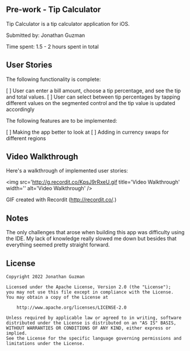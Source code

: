  ## Pre-work - Tip Calculator

Tip Calculator is a tip calculator application for iOS.

Submitted by: Jonathan Guzman

Time spent: 1.5 - 2 hours spent in total

## User Stories

The following functionality is complete:

 [ ] User can enter a bill amount, choose a tip percentage, and see the tip and total values.
 [ ] User can select between tip percentages by tapping different values on the segmented control and the tip value is updated accordingly

The following features are to be implemented:

 [ ] Making the app better to look at 
 [ ] Adding in currency swaps for different regions 

## Video Walkthrough

Here's a walkthrough of implemented user stories:

<img src='http://g.recordit.co/KpsJ9rRxeU.gif title='Video Walkthrough' width='' alt='Video Walkthrough' />

GIF created with Recordit (http://recordit.co/.)

## Notes

The only challenges that arose when building this app was difficulty using the IDE. My lack of knowledge really slowed me down but besides that everything seemed pretty straight forward.

## License

    Copyright 2022 Jonathan Guzman

    Licensed under the Apache License, Version 2.0 (the "License");
    you may not use this file except in compliance with the License.
    You may obtain a copy of the License at

        http://www.apache.org/licenses/LICENSE-2.0

    Unless required by applicable law or agreed to in writing, software
    distributed under the License is distributed on an "AS IS" BASIS,
    WITHOUT WARRANTIES OR CONDITIONS OF ANY KIND, either express or implied.
    See the License for the specific language governing permissions and
    limitations under the License.
